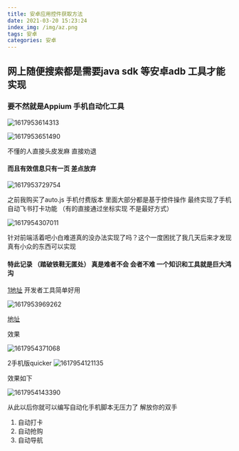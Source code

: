 ```yaml
---
title: 安卓应用控件获取方法
date: 2021-03-20 15:23:24
index_img: /img/az.png
tags: 安卓  
categories: 安卓  
---
```


## 网上随便搜索都是需要java sdk  等安卓adb 工具才能实现

### 要不然就是Appium 手机自动化工具

![1617953614313](1617953614313.png)

![1617953651490](1617953651490.png)

不懂的人直接头皮发麻 直接劝退

#### **而且有效信息只有一页 差点放弃**

![1617953729754](1617953729754.png)



之前我购买了auto.js 手机付费版本 里面大部分都是基于控件操作 最终实现了手机自动飞书打卡功能 （有的直接通过坐标实现 不是最好方式）

![1617954307011](1617954307011.png)

针对前端活着吧小白难道真的没办法实现了吗？这个一度困扰了我几天后来才发现真有小众的东西可以实现



#### **特此记录 （踏破铁鞋无匿处） 真是难者不会 会者不难  一个知识和工具就是巨大鸿沟**

[1地址](https://www.coolapk.com/apk/com.toshiba_dealin.developerhelper)      开发者工具简单好用

![1617953969262](1617953969262.png)

[地址](https://app.mi.com/details?id=com.yichuang.quickerapp&ref=search)

效果

![1617954371068](1617954371068.png)

2手机版quicker  ![1617954121135](1617954121135.png)

效果如下

![1617954143390](1617954143390.png)

从此以后你就可以编写自动化手机脚本无压力了   解放你的双手

1.  自动打卡
2.  自动抢购
3. 自动导航